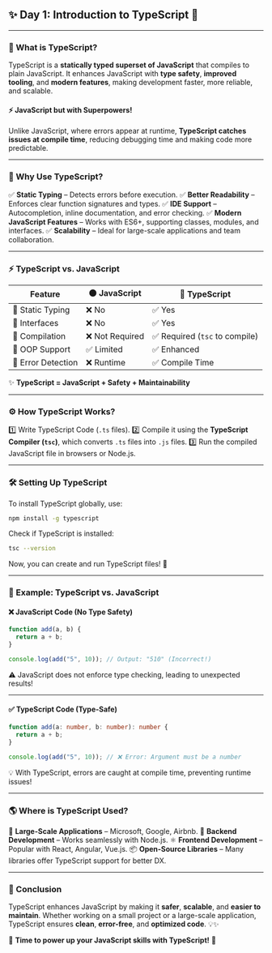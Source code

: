 
## ✨ Day 1: Introduction to TypeScript 🚀

---

### 🔹 What is TypeScript?

TypeScript is a **statically typed superset of JavaScript** that compiles to plain JavaScript. It enhances JavaScript with **type safety**, **improved tooling**, and **modern features**, making development faster, more reliable, and scalable.

#### ⚡ JavaScript but with Superpowers!

Unlike JavaScript, where errors appear at runtime, **TypeScript catches issues at compile time**, reducing debugging time and making code more predictable.

---

### 🎯 Why Use TypeScript?

✅ **Static Typing** – Detects errors before execution.
✅ **Better Readability** – Enforces clear function signatures and types.
✅ **IDE Support** – Autocompletion, inline documentation, and error checking.
✅ **Modern JavaScript Features** – Works with ES6+, supporting classes, modules, and interfaces.
✅ **Scalability** – Ideal for large-scale applications and team collaboration.

---

### ⚡ TypeScript vs. JavaScript

| Feature            | 🟠 JavaScript   | 🔵 TypeScript                    |
| ------------------ | --------------- | -------------------------------- |
| 🔹 Static Typing   | ❌ No           | ✅ Yes                           |
| 🔹 Interfaces      | ❌ No           | ✅ Yes                           |
| 🔹 Compilation     | ❌ Not Required | ✅ Required (`tsc` to compile) |
| 🔹 OOP Support     | ✅ Limited      | ✅ Enhanced                      |
| 🔹 Error Detection | ❌ Runtime      | ✅ Compile Time                  |

✨ **TypeScript = JavaScript + Safety + Maintainability**

---

### ⚙️ How TypeScript Works?

1️⃣ Write TypeScript Code (`.ts` files).
2️⃣ Compile it using the **TypeScript Compiler (`tsc`)**, which converts `.ts` files into `.js` files.
3️⃣ Run the compiled JavaScript file in browsers or Node.js.

---

### 🛠 Setting Up TypeScript

To install TypeScript globally, use:

```bash
npm install -g typescript
```

Check if TypeScript is installed:

```bash
tsc --version
```

Now, you can create and run TypeScript files! 🎉

---

### 📝 Example: TypeScript vs. JavaScript

#### ❌ JavaScript Code (No Type Safety)

```javascript
function add(a, b) {
  return a + b;
}

console.log(add("5", 10)); // Output: "510" (Incorrect!)
```

⚠️ JavaScript does not enforce type checking, leading to unexpected results!

---

#### ✅ TypeScript Code (Type-Safe)

```typescript
function add(a: number, b: number): number {
  return a + b;
}

console.log(add("5", 10)); // ❌ Error: Argument must be a number
```

💡 With TypeScript, errors are caught at compile time, preventing runtime issues!

---

### 🌎 Where is TypeScript Used?

🚀 **Large-Scale Applications** – Microsoft, Google, Airbnb.
🔗 **Backend Development** – Works seamlessly with Node.js.
⚛️ **Frontend Development** – Popular with React, Angular, Vue.js.
📦 **Open-Source Libraries** – Many libraries offer TypeScript support for better DX.

---

### 🎯 Conclusion

TypeScript enhances JavaScript by making it **safer**, **scalable**, and **easier to maintain**. Whether working on a small project or a large-scale application, TypeScript ensures **clean**, **error-free**, and **optimized code**. 💡✨

🚀 **Time to power up your JavaScript skills with TypeScript!** 🚀
